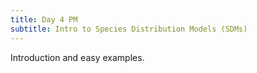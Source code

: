 ```yaml
---
title: Day 4 PM
subtitle: Intro to Species Distribution Models (SDMs)
---
```


Introduction and easy examples.

